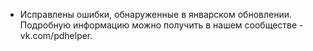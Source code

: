 - Исправлены ошибки, обнаруженные в январском обновлении.
Подробную информацию можно получить в нашем сообществе - vk.com/pdhelper.
